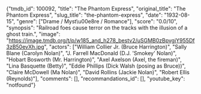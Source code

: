 {"tmdb_id": 100092, "title": "The Phantom Express", "original_title": "The Phantom Express", "slug_title": "the-phantom-express", "date": "1932-08-15", "genre": ["Drame / Myst\u00e8re / Romance"], "score": "0.0/10", "synopsis": "Railroad foes cause terror on the tracks with the illusion of a ghost train.", "image": "https://image.tmdb.org/t/p/w185_and_h278_bestv2/uSGMB0zBpvgjY955Df3zB50evXh.jpg", "actors": ["William Collier Jr. (Bruce Harrington)", "Sally Blane (Carolyn Nolan)", "J. Farrell MacDonald (D.J. 'Smokey' Nolan)", "Hobart Bosworth (Mr. Harrington)", "Axel Axelson (Axel, the fireman)", "Lina Basquette (Betty)", "Eddie Phillips (Dick Walsh (posing as Bruce))", "Claire McDowell (Ma Nolan)", "David Rollins (Jackie Nolan)", "Robert Ellis (Reynolds)"], "comments": [], "recommandations_id": [], "youtube_key": "notfound"}